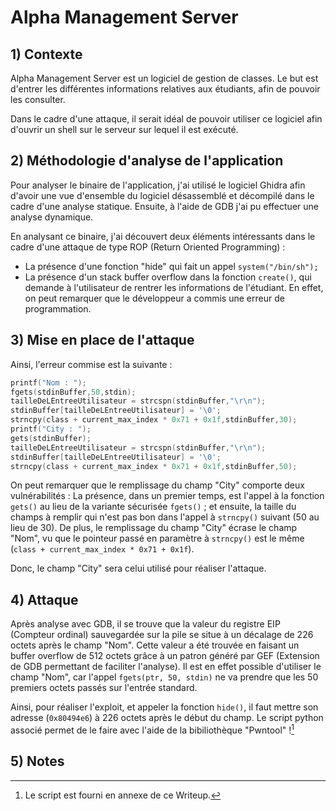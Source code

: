 # Alpha Management Server

## 1) Contexte

Alpha Management Server est un logiciel de gestion de classes. Le but est d'entrer les différentes informations relatives aux étudiants, afin de pouvoir les consulter.

Dans le cadre d'une attaque, il serait idéal de pouvoir utiliser ce logiciel afin d'ouvrir un shell sur le serveur sur lequel il est exécuté.

## 2) Méthodologie d'analyse de l'application

Pour analyser le binaire de l'application, j'ai utilisé le logiciel Ghidra afin d'avoir une vue d'ensemble du logiciel désassemblé et décompilé dans le cadre d'une analyse statique. Ensuite, à l'aide de GDB j'ai pu effectuer une analyse dynamique.

En analysant ce binaire, j'ai découvert deux éléments intéressants dans le cadre d'une attaque de type ROP (Return Oriented Programming) :
- La présence d'une fonction "hide" qui fait un appel `system("/bin/sh");`
- La présence d'un stack buffer overflow dans la fonction `create()`, qui demande à l'utilisateur de rentrer les informations de l'étudiant. En effet, on peut remarquer que le développeur a commis une erreur de programmation.

## 3) Mise en place de l'attaque

Ainsi, l'erreur commise est la suivante :
```C
printf("Nom : ");
fgets(stdinBuffer,50,stdin);
tailleDeLEntreeUtilisateur = strcspn(stdinBuffer,"\r\n");
stdinBuffer[tailleDeLEntreeUtilisateur] = '\0';
strncpy(class + current_max_index * 0x71 + 0x1f,stdinBuffer,30);
printf("City : ");
gets(stdinBuffer);
tailleDeLEntreeUtilisateur = strcspn(stdinBuffer,"\r\n");
stdinBuffer[tailleDeLEntreeUtilisateur] = '\0';
strncpy(class + current_max_index * 0x71 + 0x1f,stdinBuffer,50);
```

On peut remarquer que le remplissage du champ "City" comporte deux vulnérabilités : La présence, dans un premier temps, est l'appel à la fonction `gets()` au lieu de la variante sécurisée `fgets()` ; et ensuite, la taille du champs à remplir qui n'est pas bon dans l'appel à `strncpy()` suivant (50 au lieu de 30). De plus, le remplissage du champ "City" écrase le champ "Nom", vu que le pointeur passé en paramètre à `strncpy()` est le même (`class + current_max_index * 0x71 + 0x1f`).

Donc, le champ "City" sera celui utilisé pour réaliser l'attaque.

## 4) Attaque

Après analyse avec GDB, il se trouve que la valeur du registre EIP (Compteur ordinal) sauvegardée sur la pile se situe à un décalage de 226 octets après le champ "Nom". Cette valeur a été trouvée en faisant un buffer overflow de 512 octets grâce à un patron généré par GEF (Extension de GDB permettant de faciliter l'analyse). Il est en effet possible d'utiliser le champ "Nom", car l'appel `fgets(ptr, 50, stdin)` ne va prendre que les 50 premiers octets passés sur l'entrée standard.

Ainsi, pour réaliser l'exploit, et appeler la fonction `hide()`, il faut mettre son adresse (`0x80494e6`) à 226 octets après le début du champ. Le script python associé permet de le faire avec l'aide de la bibiliothèque "Pwntool" ![^1]

[^1]: Le script est fourni en annexe de ce Writeup.

## 5) Notes

